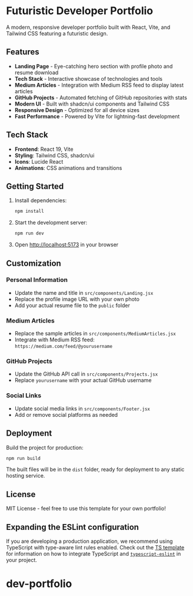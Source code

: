 # Futuristic Developer Portfolio

A modern, responsive developer portfolio built with React, Vite, and Tailwind CSS featuring a futuristic design.

## Features

- **Landing Page** - Eye-catching hero section with profile photo and resume download
- **Tech Stack** - Interactive showcase of technologies and tools
- **Medium Articles** - Integration with Medium RSS feed to display latest articles
- **GitHub Projects** - Automated fetching of GitHub repositories with stats
- **Modern UI** - Built with shadcn/ui components and Tailwind CSS
- **Responsive Design** - Optimized for all device sizes
- **Fast Performance** - Powered by Vite for lightning-fast development

## Tech Stack

- **Frontend**: React 19, Vite
- **Styling**: Tailwind CSS, shadcn/ui
- **Icons**: Lucide React
- **Animations**: CSS animations and transitions

## Getting Started

1. Install dependencies:
   ```bash
   npm install
   ```

2. Start the development server:
   ```bash
   npm run dev
   ```

3. Open [http://localhost:5173](http://localhost:5173) in your browser

## Customization

### Personal Information
- Update the name and title in `src/components/Landing.jsx`
- Replace the profile image URL with your own photo
- Add your actual resume file to the `public` folder

### Medium Articles
- Replace the sample articles in `src/components/MediumArticles.jsx`
- Integrate with Medium RSS feed: `https://medium.com/feed/@yourusername`

### GitHub Projects
- Update the GitHub API call in `src/components/Projects.jsx`
- Replace `yourusername` with your actual GitHub username

### Social Links
- Update social media links in `src/components/Footer.jsx`
- Add or remove social platforms as needed

## Deployment

Build the project for production:

```bash
npm run build
```

The built files will be in the `dist` folder, ready for deployment to any static hosting service.

## License

MIT License - feel free to use this template for your own portfolio!

## Expanding the ESLint configuration

If you are developing a production application, we recommend using TypeScript with type-aware lint rules enabled. Check out the [TS template](https://github.com/vitejs/vite/tree/main/packages/create-vite/template-react-ts) for information on how to integrate TypeScript and [`typescript-eslint`](https://typescript-eslint.io) in your project.
# dev-portfolio
